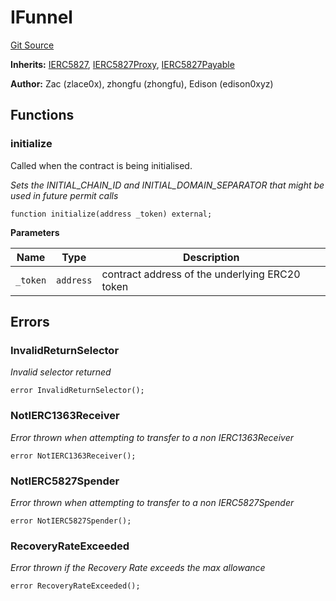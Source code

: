 # IFunnel
[Git Source](https://github.com/suberra/funnel-contracts/blob/f73a2b65eed37c0e1e9b0da6edd43d6dee610cb5/src/interfaces/IFunnel.sol)

**Inherits:**
[IERC5827](/src/interfaces/IERC5827.sol/contract.IERC5827.md), [IERC5827Proxy](/src/interfaces/IERC5827Proxy.sol/contract.IERC5827Proxy.md), [IERC5827Payable](/src/interfaces/IERC5827Payable.sol/contract.IERC5827Payable.md)

**Author:**
Zac (zlace0x), zhongfu (zhongfu), Edison (edison0xyz)


## Functions
### initialize

Called when the contract is being initialised.

*Sets the INITIAL_CHAIN_ID and INITIAL_DOMAIN_SEPARATOR that might be used in future permit calls*


```solidity
function initialize(address _token) external;
```
**Parameters**

|Name|Type|Description|
|----|----|-----------|
|`_token`|`address`|contract address of the underlying ERC20 token|


## Errors
### InvalidReturnSelector
*Invalid selector returned*


```solidity
error InvalidReturnSelector();
```

### NotIERC1363Receiver
*Error thrown when attempting to transfer to a non IERC1363Receiver*


```solidity
error NotIERC1363Receiver();
```

### NotIERC5827Spender
*Error thrown when attempting to transfer to a non IERC5827Spender*


```solidity
error NotIERC5827Spender();
```

### RecoveryRateExceeded
*Error thrown if the Recovery Rate exceeds the max allowance*


```solidity
error RecoveryRateExceeded();
```

